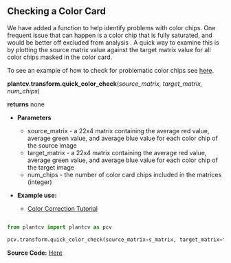 ## Checking a Color Card

We have added a function to help identify problems with color chips. One frequent issue that can happen is a color chip that is fully saturated, and would
be better off excluded from analysis . A quick way to examine this is by plotting the source matrix value against the target matrix value for all color chips
masked in the color card.

To see an example of how to check for problematic color chips see [here](tutorials/transform_color_correction_tutorial.md#checking-the-color-card-chips).

**plantcv.transform.quick_color_check**(*source_matrix, target_matrix, num_chips*)

**returns** none

- **Parameters**
    - source_matrix - a 22x4 matrix containing the average red value, average green value, and
                             average blue value for each color chip of the source image
    - target_matrix - a 22x4 matrix containing the average red value, average green value, and
                             average blue value for each color chip of the target image
    - num_chips     - the number of color card chips included in the matrices (integer)
    
- **Example use:**
    - [Color Correction Tutorial](tutorials/transform_color_correction_tutorial.md)
    

```python

from plantcv import plantcv as pcv

pcv.transform.quick_color_check(source_matrix=s_matrix, target_matrix=t_matrix, num_chips=24)

```

**Source Code:** [Here](https://github.com/danforthcenter/plantcv/blob/main/plantcv/plantcv/transform/color_correction.py)
